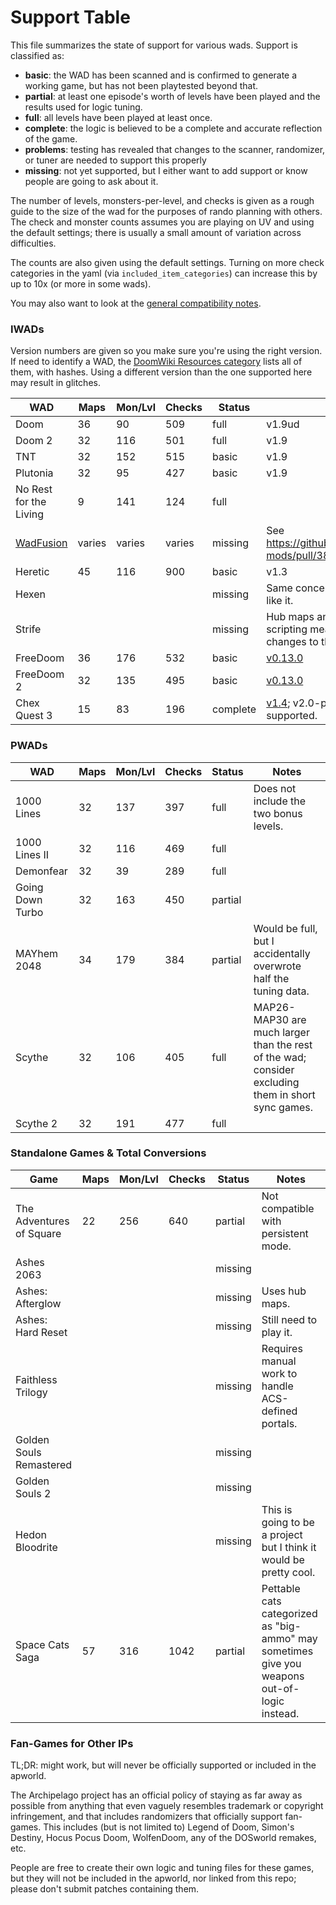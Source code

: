 # Support Table

This file summarizes the state of support for various wads. Support is classified as:

- **basic**: the WAD has been scanned and is confirmed to generate a working game,
  but has not been playtested beyond that.
- **partial**: at least one episode's worth of levels have been played and
  the results used for logic tuning.
- **full**: all levels have been played at least once.
- **complete**: the logic is believed to be a complete and accurate reflection of the game.
- **problems**: testing has revealed that changes to the scanner, randomizer, or tuner are needed to support this properly
- **missing**: not yet supported, but I either want to add support or know people are going to ask about it.

The number of levels, monsters-per-level, and checks is given as a rough guide
to the size of the wad for the purposes of rando planning with others. The check
and monster counts assumes you are playing on UV and using the default settings;
there is usually a small amount of variation across difficulties.

The counts are also given using the default settings. Turning on more check
categories in the yaml (via `included_item_categories`) can increase this by up
to 10x (or more in some wads).

You may also want to look at the [general compatibility notes](./compatibility.md).

### IWADs

Version numbers are given so you make sure you're using the right version. If
need to identify a WAD, the [DoomWiki Resources category](https://doomwiki.org/wiki/Category:Resources)
lists all of them, with hashes. Using a different version than the one supported
here may result in glitches.

| WAD          | Maps | Mon/Lvl | Checks | Status | Notes |
| ------------ | ---- | ------- | ------ | ------ | ----- |
| Doom         |   36 |      90 | 509    | full   | v1.9ud |
| Doom 2       |   32 |     116 | 501    | full   | v1.9 |
| TNT          |   32 |     152 | 515    | basic  | v1.9 |
| Plutonia     |   32 |      95 | 427    | basic  | v1.9 |
| No Rest for the Living | 9 | 141 | 124 | full | |
| [WadFusion](https://github.com/Owlet7/wadfusion) | varies | varies | varies | missing | See https://github.com/ToxicFrog/doom-mods/pull/38 |
| Heretic      |   45 |     116 |    900 | basic  | v1.3 |
| Hexen        | | | | missing | Same concerns as Strife, plus I don't like it. |
| Strife       | | | | missing | Hub maps and complicated level scripting mean this may need changes to the generator. |
| FreeDoom     |   36 |     176 |    532 | basic | [v0.13.0](https://freedoom.github.io/download.html) |
| FreeDoom 2   |   32 |     135 |    495 | basic | [v0.13.0](https://freedoom.github.io/download.html) |
| Chex Quest 3 |   15 |      83 |    196 | complete | [v1.4](https://www.chexquest3.com/downloads/); v2.0-prerelease is not yet supported. |

### PWADs

| WAD              | Maps | Mon/Lvl | Checks | Status | Notes |
| ---------------- | ---- | ------- | ------ | ------ | ----- |
| 1000 Lines       |   32 |     137 | 397 | full | Does not include the two bonus levels. |
| 1000 Lines II    |   32 |     116 | 469 | full | |
| Demonfear        |   32 |      39 | 289 | full | |
| Going Down Turbo |   32 |     163 | 450 | partial | |
| MAYhem 2048      |   34 |     179 | 384 | partial | Would be full, but I accidentally overwrote half the tuning data. |
| Scythe           |   32 |     106 | 405 | full | MAP26-MAP30 are much larger than the rest of the wad; consider excluding them in short sync games. |
| Scythe 2         |   32 |     191 | 477 | full | |

### Standalone Games & Total Conversions

| Game                     | Maps | Mon/Lvl | Checks | Status | Notes |
| ------------------------ | ---- | ------- | ------ | ------ | ----- |
| The Adventures of Square | 22 | 256 | 640 | partial | Not compatible with persistent mode. |
| Ashes 2063               | | | | missing | |
| Ashes: Afterglow         | | | | missing | Uses hub maps. |
| Ashes: Hard Reset        | | | | missing | Still need to play it. |
| Faithless Trilogy        | | | | missing | Requires manual work to handle ACS-defined portals. |
| Golden Souls Remastered  | | | | missing | |
| Golden Souls 2           | | | | missing | |
| Hedon Bloodrite          | | | | missing | This is going to be a project but I think it would be pretty cool. |
| Space Cats Saga          | 57 | 316 | 1042 | partial | Pettable cats categorized as "big-ammo" may sometimes give you weapons out-of-logic instead. |

### Fan-Games for Other IPs

TL;DR: might work, but will never be officially supported or included in the
apworld.

The Archipelago project has an official policy of staying as far away as possible
from anything that even vaguely resembles trademark or copyright infringement,
and that includes randomizers that officially support fan-games. This includes
(but is not limited to) Legend of Doom, Simon's Destiny, Hocus Pocus Doom,
WolfenDoom, any of the DOSworld remakes, etc.

People are free to create their own logic and tuning files for these games, but
they will not be included in the apworld, nor linked from this repo; please don't
submit patches containing them.
